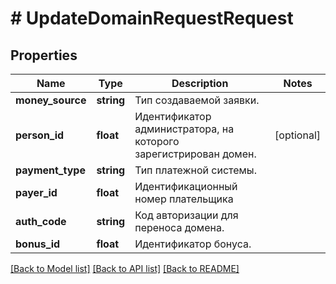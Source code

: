 # # UpdateDomainRequestRequest

## Properties

Name | Type | Description | Notes
------------ | ------------- | ------------- | -------------
**money_source** | **string** | Тип создаваемой заявки. |
**person_id** | **float** | Идентификатор администратора, на которого зарегистрирован домен. | [optional]
**payment_type** | **string** | Тип платежной системы. |
**payer_id** | **float** | Идентификационный номер плательщика |
**auth_code** | **string** | Код авторизации для переноса домена. |
**bonus_id** | **float** | Идентификатор бонуса. |

[[Back to Model list]](../../README.md#models) [[Back to API list]](../../README.md#endpoints) [[Back to README]](../../README.md)
